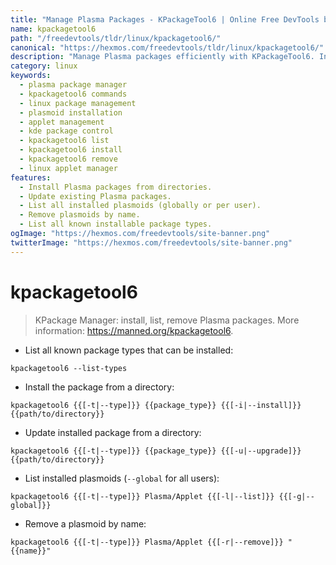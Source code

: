 ```yaml
---
title: "Manage Plasma Packages - KPackageTool6 | Online Free DevTools by Hexmos"
name: kpackagetool6
path: "/freedevtools/tldr/linux/kpackagetool6/"
canonical: "https://hexmos.com/freedevtools/tldr/linux/kpackagetool6/"
description: "Manage Plasma packages efficiently with KPackageTool6. Install, update, list, and remove Plasma applets and other package types easily. Free online tool, no registration required."
category: linux
keywords:
  - plasma package manager
  - kpackagetool6 commands
  - linux package management
  - plasmoid installation
  - applet management
  - kde package control
  - kpackagetool6 list
  - kpackagetool6 install
  - kpackagetool6 remove
  - linux applet manager
features:
  - Install Plasma packages from directories.
  - Update existing Plasma packages.
  - List all installed plasmoids (globally or per user).
  - Remove plasmoids by name.
  - List all known installable package types.
ogImage: "https://hexmos.com/freedevtools/site-banner.png"
twitterImage: "https://hexmos.com/freedevtools/site-banner.png"
---
```


# kpackagetool6

> KPackage Manager: install, list, remove Plasma packages.
> More information: <https://manned.org/kpackagetool6>.

- List all known package types that can be installed:

`kpackagetool6 --list-types`

- Install the package from a directory:

`kpackagetool6 {{[-t|--type]}} {{package_type}} {{[-i|--install]}} {{path/to/directory}}`

- Update installed package from a directory:

`kpackagetool6 {{[-t|--type]}} {{package_type}} {{[-u|--upgrade]}} {{path/to/directory}}`

- List installed plasmoids (`--global` for all users):

`kpackagetool6 {{[-t|--type]}} Plasma/Applet {{[-l|--list]}} {{[-g|--global]}}`

- Remove a plasmoid by name:

`kpackagetool6 {{[-t|--type]}} Plasma/Applet {{[-r|--remove]}} "{{name}}"`
